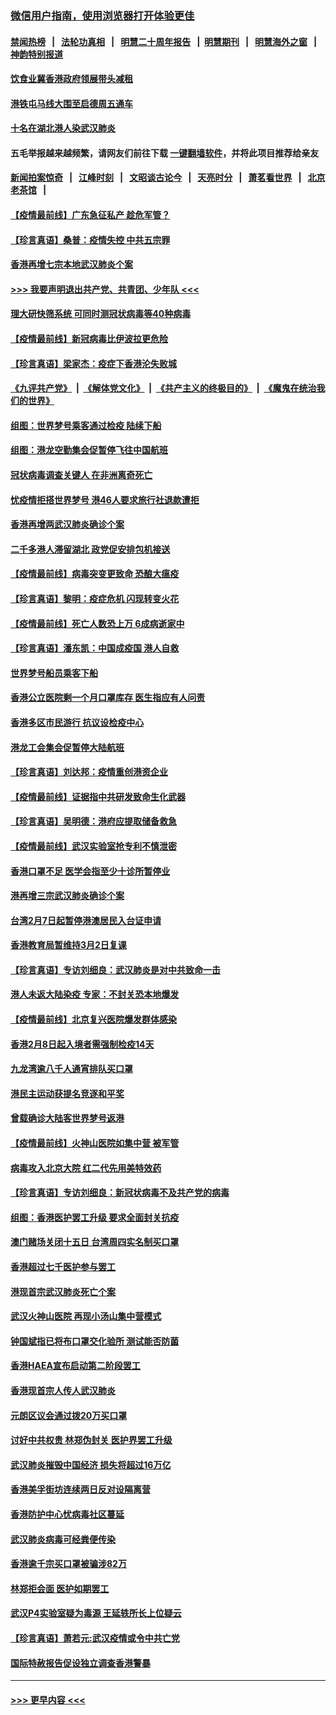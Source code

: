 ### [微信用户指南，使用浏览器打开体验更佳](https://github.com/gfw-breaker/banned-news1/blob/master/indexes/wechat-guide.md?t=0)
#### [禁闻热榜](热点新闻.md?t=0)  &nbsp;&nbsp;|&nbsp;&nbsp; [法轮功真相](https://github.com/gfw-breaker/truth/blob/master/README.md?t=0) &nbsp;&nbsp;|&nbsp;&nbsp; [明慧二十周年报告](https://github.com/gfw-breaker/mh-reports/blob/master/README.md?t=0) &nbsp;&nbsp;|&nbsp;&nbsp;[明慧期刊](https://github.com/gfw-breaker/mh-qikan) &nbsp;&nbsp;|&nbsp;&nbsp; [明慧海外之窗](https://github.com/gfw-breaker/mh-news/blob/master/README.md?t=0) &nbsp;&nbsp;|&nbsp;&nbsp; [神韵特别报道](https://github.com/gfw-breaker/mh-news/blob/master/shenyun.md?t=0)
#### [饮食业冀香港政府领展带头减租](../pages/nsc415/n11864876.md?t=02132222) 
#### [港铁屯马线大围至启德周五通车](../pages/nsc415/n11864842.md?t=02132222) 
#### [十名在湖北港人染武汉肺炎](../pages/nsc415/n11864807.md?t=02132222) 
#### 五毛举报越来越频繁，请网友们前往下载 [一键翻墙软件](https://github.com/gfw-breaker/ssr-accounts)，并将此项目推荐给亲友
#### [新闻拍案惊奇](https://github.com/gfw-breaker/banned-news1/blob/master/pages/link4.md) &nbsp;&nbsp;|&nbsp;&nbsp; [江峰时刻](https://github.com/gfw-breaker/banned-news1/blob/master/pages/link4.md) &nbsp;&nbsp;|&nbsp;&nbsp; [文昭谈古论今](https://github.com/gfw-breaker/banned-news1/blob/master/pages/link4.md) &nbsp;&nbsp;|&nbsp;&nbsp; [天亮时分](https://github.com/gfw-breaker/banned-news1/blob/master/pages/link4.md) &nbsp;&nbsp;|&nbsp;&nbsp; [萧茗看世界](https://github.com/gfw-breaker/banned-news1/blob/master/pages/link4.md) &nbsp;&nbsp;|&nbsp;&nbsp; [北京老茶馆](https://github.com/gfw-breaker/banned-news1/blob/master/pages/link4.md) &nbsp;&nbsp;|&nbsp;&nbsp; 
#### [【疫情最前线】广东急征私产 趁危军管？](../pages/nsc415/n11864205.md?t=02132222) 
#### [【珍言真语】桑普：疫情失控 中共五宗罪](../pages/nsc415/n11864157.md?t=02132222) 
#### [香港再增七宗本地武汉肺炎个案](../pages/nsc415/n11862405.md?t=02132222) 
#### [>>> 我要声明退出共产党、共青团、少年队 <<<](https://github.com/begood0513/goodnews/blob/master/quit/letter.md) 
#### [理大研快筛系统 可同时测冠状病毒等40种病毒](../pages/nsc415/n11862376.md?t=02132222) 
#### [【疫情最前线】新冠病毒比伊波拉更危险](../pages/nsc415/n11862199.md?t=02132222) 
#### [【珍言真语】梁家杰：疫症下香港沦失败城](../pages/nsc415/n11861588.md?t=02132222) 
#### [《九评共产党》](https://github.com/begood0513/9ping.md/blob/master/README.md) &nbsp;|&nbsp; [《解体党文化》](../../../../jtdwh.md/blob/master/README.md)  &nbsp;|&nbsp; [《共产主义的终极目的》](../../../../gczydzjmd.md/blob/master/README.md) &nbsp;|&nbsp; [《魔鬼在统治我们的世界》](../../../../mgztzwmdsj.md/blob/master/README.md) 
#### [组图：世界梦号乘客通过检疫 陆续下船](../pages/nsc415/n11858302.md?t=02132222) 
#### [组图：港龙空勤集会促暂停飞往中国航班](../pages/nsc415/n11858190.md?t=02132222) 
#### [冠状病毒调查关键人 在非洲离奇死亡](../pages/nsc415/n11859798.md?t=02132222) 
#### [忧疫情拒搭世界梦号 港46人要求旅行社退款遭拒](../pages/nsc415/n11859849.md?t=02132222) 
#### [香港再增两武汉肺炎确诊个案](../pages/nsc415/n11859833.md?t=02132222) 
#### [二千多港人滞留湖北 政党促安排包机接送](../pages/nsc415/n11859831.md?t=02132222) 
#### [【疫情最前线】病毒突变更致命 恐酿大瘟疫](../pages/nsc415/n11859604.md?t=02132222) 
#### [【珍言真语】黎明：疫症危机 闪现转变火花](../pages/nsc415/n11859199.md?t=02132222) 
#### [【疫情最前线】死亡人数恐上万 6成病逝家中](../pages/nsc415/n11856687.md?t=02132222) 
#### [【珍言真语】潘东凯：中国成疫国 港人自救](../pages/nsc415/n11856962.md?t=02132222) 
#### [世界梦号船员乘客下船](../pages/nsc415/n11856883.md?t=02132222) 
#### [香港公立医院剩一个月口罩库存 医生指应有人问责](../pages/nsc415/n11856875.md?t=02132222) 
#### [香港多区市民游行 抗议设检疫中心](../pages/nsc415/n11856866.md?t=02132222) 
#### [港龙工会集会促暂停大陆航班](../pages/nsc415/n11856840.md?t=02132222) 
#### [【珍言真语】刘达邦：疫情重创港资企业](../pages/nsc415/n11854274.md?t=02132222) 
#### [【疫情最前线】证据指中共研发致命生化武器](../pages/nsc415/n11853087.md?t=02132222) 
#### [【珍言真语】吴明德：港府应提取储备救急](../pages/nsc415/n11852734.md?t=02132222) 
#### [【疫情最前线】武汉实验室抢专利不慎泄密](../pages/nsc415/n11850310.md?t=02132222) 
#### [香港口罩不足 医学会指至少十诊所暂停业](../pages/nsc415/n11850301.md?t=02132222) 
#### [港再增三宗武汉肺炎确诊个案](../pages/nsc415/n11850328.md?t=02132222) 
#### [台湾2月7日起暂停港澳居民入台证申请](../pages/nsc415/n11850304.md?t=02132222) 
#### [香港教育局暂维持3月2日复课](../pages/nsc415/n11850260.md?t=02132222) 
#### [【珍言真语】专访刘细良：武汉肺炎是对中共致命一击](../pages/nsc415/n11849934.md?t=02132222) 
#### [港人未返大陆染疫 专家：不封关恐本地爆发](../pages/nsc415/n11848021.md?t=02132222) 
#### [【疫情最前线】北京复兴医院爆发群体感染](../pages/nsc415/n11847626.md?t=02132222) 
#### [香港2月8日起入境者需强制检疫14天](../pages/nsc415/n11847658.md?t=02132222) 
#### [九龙湾逾八千人通宵排队买口罩](../pages/nsc415/n11847647.md?t=02132222) 
#### [港民主运动获提名竞逐和平奖](../pages/nsc415/n11847633.md?t=02132222) 
#### [曾载确诊大陆客世界梦号返港](../pages/nsc415/n11847608.md?t=02132222) 
#### [【疫情最前线】火神山医院如集中营 被军管](../pages/nsc415/n11847524.md?t=02132222) 
#### [病毒攻入北京大院 红二代先用美特效药](../pages/nsc415/n11847427.md?t=02132222) 
#### [【珍言真语】专访刘细良：新冠状病毒不及共产党的病毒](../pages/nsc415/n11847164.md?t=02132222) 
#### [组图：香港医护罢工升级 要求全面封关抗疫](../pages/nsc415/n11844107.md?t=02132222) 
#### [澳门赌场关闭十五日 台湾周四实名制买口罩](../pages/nsc415/n11845083.md?t=02132222) 
#### [香港超过七千医护参与罢工](../pages/nsc415/n11845051.md?t=02132222) 
#### [港现首宗武汉肺炎死亡个案](../pages/nsc415/n11844998.md?t=02132222) 
#### [武汉火神山医院 再现小汤山集中营模式](../pages/nsc415/n11844763.md?t=02132222) 
#### [钟国斌指已将布口罩交化验所 测试能否防菌](../pages/nsc415/n11842783.md?t=02132222) 
#### [香港HAEA宣布启动第二阶段罢工](../pages/nsc415/n11842723.md?t=02132222) 
#### [香港现首宗人传人武汉肺炎](../pages/nsc415/n11842766.md?t=02132222) 
#### [元朗区议会通过拨20万买口罩](../pages/nsc415/n11842754.md?t=02132222) 
#### [讨好中共权贵 林郑伪封关 医护界罢工升级](../pages/nsc415/n11842359.md?t=02132222) 
#### [武汉肺炎摧毁中国经济 损失将超过16万亿](../pages/nsc415/n11839723.md?t=02132222) 
#### [香港美孚街坊连续两日反对设隔离营](../pages/nsc415/n11839962.md?t=02132222) 
#### [香港防护中心忧病毒社区蔓延](../pages/nsc415/n11839933.md?t=02132222) 
#### [武汉肺炎病毒可经粪便传染](../pages/nsc415/n11839939.md?t=02132222) 
#### [香港逾千宗买口罩被骗涉82万](../pages/nsc415/n11839914.md?t=02132222) 
#### [林郑拒会面 医护如期罢工](../pages/nsc415/n11839892.md?t=02132222) 
#### [武汉P4实验室疑为毒源 王延轶所长上位疑云](../pages/nsc415/n11835543.md?t=02132222) 
#### [【珍言真语】萧若元:武汉疫情或令中共亡党](../pages/nsc415/n11829394.md?t=02132222) 
#### [国际特赦报告促设独立调查香港警暴](../pages/nsc415/n11833845.md?t=02132222) 

----
#### [ >>> 更早内容 <<< ](../indexes/nsc415-earlier.md)
